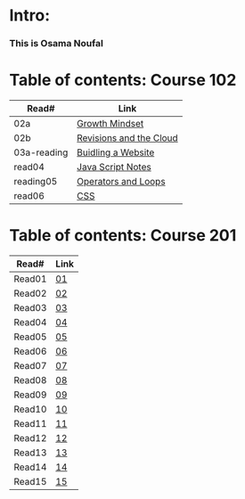 # Intro:

### This is Osama Noufal



# Table of contents: Course 102
 
| Read# | Link |
| ------ |------- |
| 02a | [Growth Mindset](https://onoufal.github.io/reading-notes/102/read02) |
| 02b | [Revisions and the Cloud](https://onoufal.github.io/reading-notes/102/reading_02b) |
| 03a-reading | [Buidling a Website](https://onoufal.github.io/reading-notes/102/03a-reading) |
| read04 | [Java Script Notes](https://onoufal.github.io/reading-notes/102/read04) |
| reading05 | [Operators and Loops](https://onoufal.github.io/reading-notes/102/reading05) |
| read06 | [CSS](https://onoufal.github.io/reading-notes/102/resd06) |


# Table of contents: Course 201

| Read# | Link|
| ----- | --- |
| Read01 | [01](201/read01.md) |  
| Read02 | [02](201/read02.md) |  
| Read03 | [03](201/read03.md) |  
| Read04 | [04](201/read04.md) |  
| Read05 | [05](201/read05.md) |  
| Read06 | [06](201/read06.md) |  
| Read07 | [07](201/read07.md) |  
| Read08 | [08](201/read08.md) |  
| Read09 | [09](201/read09.md) |  
| Read10 | [10](201/read10.md) |  
| Read11 | [11](201/read11.md) |  
| Read12 | [12](201/read12.md) |  
| Read13 | [13](201/read13.md) |  
| Read14 | [14](201/read14.md) |  
| Read15 | [15](201/read15.md) |  

